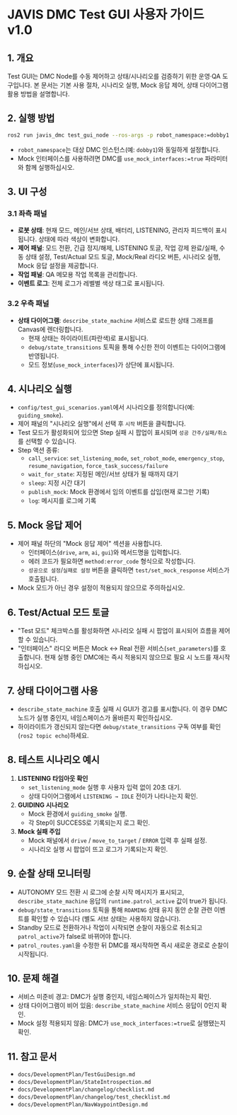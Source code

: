 # JAVIS DMC Test GUI 사용자 가이드 v1.0

## 1. 개요
Test GUI는 DMC Node를 수동 제어하고 상태/시나리오를 검증하기 위한 운영·QA 도구입니다. 본 문서는 기본 사용 절차, 시나리오 실행, Mock 응답 제어, 상태 다이어그램 활용 방법을 설명합니다.

## 2. 실행 방법
```bash
ros2 run javis_dmc test_gui_node --ros-args -p robot_namespace:=dobby1
```
- `robot_namespace`는 대상 DMC 인스턴스(예: `dobby1`)와 동일하게 설정합니다.
- Mock 인터페이스를 사용하려면 DMC를 `use_mock_interfaces:=true` 파라미터와 함께 실행하십시오.

## 3. UI 구성
### 3.1 좌측 패널
- **로봇 상태**: 현재 모드, 메인/서브 상태, 배터리, LISTENING, 관리자 피드백이 표시됩니다. 상태에 따라 색상이 변화합니다.
- **제어 패널**: 모드 전환, 긴급 정지/해제, LISTENING 토글, 작업 강제 완료/실패, 수동 상태 설정, Test/Actual 모드 토글, Mock/Real 라디오 버튼, 시나리오 실행, Mock 응답 설정을 제공합니다.
- **작업 패널**: QA 메모용 작업 목록을 관리합니다.
- **이벤트 로그**: 전체 로그가 레벨별 색상 태그로 표시됩니다.

### 3.2 우측 패널
- **상태 다이어그램**: `describe_state_machine` 서비스로 로드한 상태 그래프를 Canvas에 렌더링합니다.
  - 현재 상태는 하이라이트(파란색)로 표시됩니다.
  - `debug/state_transitions` 토픽을 통해 수신한 전이 이벤트는 다이어그램에 반영됩니다.
  - 모드 정보(`use_mock_interfaces`)가 상단에 표시됩니다.

## 4. 시나리오 실행
- `config/test_gui_scenarios.yaml`에서 시나리오를 정의합니다(예: `guiding_smoke`).
- 제어 패널의 "시나리오 실행"에서 선택 후 `시작` 버튼을 클릭합니다.
- Test 모드가 활성화되어 있으면 Step 실패 시 팝업이 표시되며 `성공 간주/실패/취소`를 선택할 수 있습니다.
- Step 액션 종류:
  - `call_service`: `set_listening_mode`, `set_robot_mode`, `emergency_stop`, `resume_navigation`, `force_task_success/failure`
  - `wait_for_state`: 지정된 메인/서브 상태가 될 때까지 대기
  - `sleep`: 지정 시간 대기
  - `publish_mock`: Mock 환경에서 임의 이벤트를 삽입(현재 로그만 기록)
  - `log`: 메시지를 로그에 기록

## 5. Mock 응답 제어
- 제어 패널 하단의 "Mock 응답 제어" 섹션을 사용합니다.
  - 인터페이스(`drive`, `arm`, `ai`, `gui`)와 메서드명을 입력합니다.
  - 에러 코드가 필요하면 `method:error_code` 형식으로 작성합니다.
  - `성공으로 설정`/`실패로 설정` 버튼을 클릭하면 `test/set_mock_response` 서비스가 호출됩니다.
- Mock 모드가 아닌 경우 설정이 적용되지 않으므로 주의하십시오.

## 6. Test/Actual 모드 토글
- "Test 모드" 체크박스를 활성화하면 시나리오 실패 시 팝업이 표시되어 흐름을 제어할 수 있습니다.
- "인터페이스" 라디오 버튼은 Mock ↔ Real 전환 서비스(`set_parameters`)를 호출합니다. 현재 실행 중인 DMC에는 즉시 적용되지 않으므로 필요 시 노드를 재시작하십시오.

## 7. 상태 다이어그램 사용
- `describe_state_machine` 호출 실패 시 GUI가 경고를 표시합니다. 이 경우 DMC 노드가 실행 중인지, 네임스페이스가 올바른지 확인하십시오.
- 하이라이트가 갱신되지 않는다면 `debug/state_transitions` 구독 여부를 확인 (`ros2 topic echo`)하세요.

## 8. 테스트 시나리오 예시
1. **LISTENING 타임아웃 확인**
   - `set_listening_mode` 실행 후 사용자 입력 없이 20초 대기.
   - 상태 다이어그램에서 `LISTENING → IDLE` 전이가 나타나는지 확인.
2. **GUIDING 시나리오**
   - Mock 환경에서 `guiding_smoke` 실행.
   - 각 Step이 SUCCESS로 기록되는지 로그 확인.
3. **Mock 실패 주입**
   - Mock 패널에서 `drive` / `move_to_target` / `ERROR` 입력 후 실패 설정.
   - 시나리오 실행 시 팝업이 뜨고 로그가 기록되는지 확인.

## 9. 순찰 상태 모니터링
- AUTONOMY 모드 전환 시 로그에 순찰 시작 메시지가 표시되고, `describe_state_machine` 응답의 `runtime.patrol_active` 값이 true가 됩니다.
- `debug/state_transitions` 토픽을 통해 `ROAMING` 상태 유지 동안 순찰 관련 이벤트를 확인할 수 있습니다 (별도 서브 상태는 사용하지 않습니다).
- Standby 모드로 전환하거나 작업이 시작되면 순찰이 자동으로 취소되고 `patrol_active`가 false로 바뀌어야 합니다.
- `patrol_routes.yaml`을 수정한 뒤 DMC를 재시작하면 즉시 새로운 경로로 순찰이 시작됩니다.

## 10. 문제 해결
- 서비스 미준비 경고: DMC가 실행 중인지, 네임스페이스가 일치하는지 확인.
- 상태 다이어그램이 비어 있음: `describe_state_machine` 서비스 응답이 0인지 확인.
- Mock 설정 적용되지 않음: DMC가 `use_mock_interfaces:=true`로 실행됐는지 확인.

## 11. 참고 문서
- `docs/DevelopmentPlan/TestGuiDesign.md`
- `docs/DevelopmentPlan/StateIntrospection.md`
- `docs/DevelopmentPlan/changelog/checklist.md`
- `docs/DevelopmentPlan/changelog/test_checklist.md`
- `docs/DevelopmentPlan/NavWaypointDesign.md`
